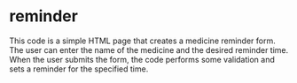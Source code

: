 # reminder
This code is a simple HTML page that creates a medicine reminder form. The user can enter the name of the medicine and the desired reminder time. When the user submits the form, the code performs some validation and sets a reminder for the specified time.
